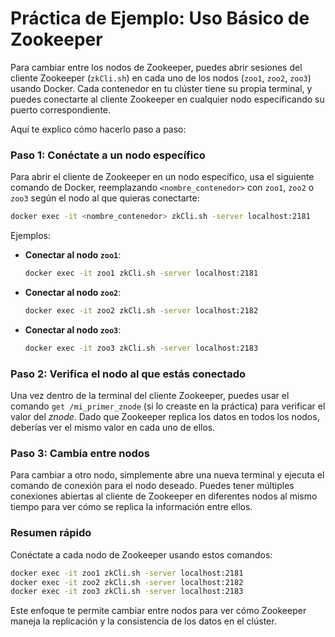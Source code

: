 # Práctica de Ejemplo: Uso Básico de Zookeeper

Para cambiar entre los nodos de Zookeeper, puedes abrir sesiones del cliente Zookeeper (`zkCli.sh`) en cada uno de los nodos (`zoo1`, `zoo2`, `zoo3`) usando Docker. Cada contenedor en tu clúster tiene su propia terminal, y puedes conectarte al cliente Zookeeper en cualquier nodo especificando su puerto correspondiente.

Aquí te explico cómo hacerlo paso a paso:

### Paso 1: Conéctate a un nodo específico

Para abrir el cliente de Zookeeper en un nodo específico, usa el siguiente comando de Docker, reemplazando `<nombre_contenedor>` con `zoo1`, `zoo2` o `zoo3` según el nodo al que quieras conectarte:

```bash
docker exec -it <nombre_contenedor> zkCli.sh -server localhost:2181
```

Ejemplos:

- **Conectar al nodo `zoo1`**:
  ```bash
  docker exec -it zoo1 zkCli.sh -server localhost:2181
  ```
- **Conectar al nodo `zoo2`**:
  ```bash
  docker exec -it zoo2 zkCli.sh -server localhost:2182
  ```
- **Conectar al nodo `zoo3`**:
  ```bash
  docker exec -it zoo3 zkCli.sh -server localhost:2183
  ```

### Paso 2: Verifica el nodo al que estás conectado

Una vez dentro de la terminal del cliente Zookeeper, puedes usar el comando `get /mi_primer_znode` (si lo creaste en la práctica) para verificar el valor del *znode*. Dado que Zookeeper replica los datos en todos los nodos, deberías ver el mismo valor en cada uno de ellos.

### Paso 3: Cambia entre nodos

Para cambiar a otro nodo, simplemente abre una nueva terminal y ejecuta el comando de conexión para el nodo deseado. Puedes tener múltiples conexiones abiertas al cliente de Zookeeper en diferentes nodos al mismo tiempo para ver cómo se replica la información entre ellos.

### Resumen rápido

Conéctate a cada nodo de Zookeeper usando estos comandos:

```bash
docker exec -it zoo1 zkCli.sh -server localhost:2181
docker exec -it zoo2 zkCli.sh -server localhost:2182
docker exec -it zoo3 zkCli.sh -server localhost:2183
```

Este enfoque te permite cambiar entre nodos para ver cómo Zookeeper maneja la replicación y la consistencia de los datos en el clúster.